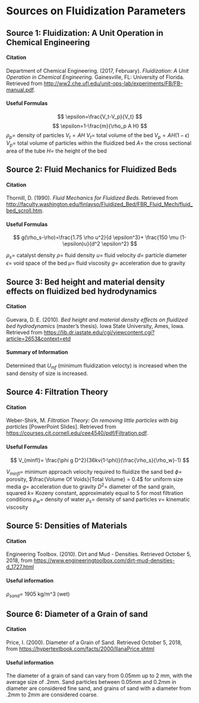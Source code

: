 # Sources on Fluidization Parameters

## Source 1: Fluidization: A Unit Operation in Chemical Engineering
#### Citation
Department of Chemical Engineering. (2017, February). *Fluidization: A Unit Operation in Chemical Engineering.* Gainesville, FL: University of Florida. Retrieved from http://ww2.che.ufl.edu/unit-ops-lab/experiments/FB/FB-manual.pdf.

#### Useful Formulas
$$ \epsilon=\frac{V_t-V_p}{V_t} $$
$$ \epsilon=1-\frac{m}{\rho_p A H} $$
$\rho_p =$ density of particles
$V_t = AH$
$V_t =$ total volume of the bed
$V_p = AH(1-\epsilon)$
$V_p =$ total volume of particles within the fluidized bed
$A =$ the cross sectional area of the tube
$H =$ the height of the bed

## Source 2: Fluid Mechanics for Fluidized Beds
#### Citation
Thornill, D. (1990). *Fluid Mechanics for Fluidized Beds.* Retrieved from http://faculty.washington.edu/finlayso/Fluidized_Bed/FBR_Fluid_Mech/fluid_bed_scroll.htm.

#### Useful Formulas

$$ g(\rho_s-\rho)=\frac{1.75 \rho u^2}{d \epsilon^3}+ \frac{150 \mu (1-\epsilon)u}{d^2 \epsilon^2} $$

$\rho_s =$ catalyst density
$\rho =$ fluid density
$u =$ fluid velocity
$d =$ particle diameter
$\epsilon =$ void space of the bed
$\mu =$ fluid viscosity
$g =$ acceleration due to gravity

## Source 3: Bed height and material density effects on fluidized bed hydrodynamics
#### Citation
Guevara, D. E. (2010). *Bed height and material density effects on fluidized bed hydrodynamics* (master’s thesis). Iowa State University, Ames, Iowa. Retrieved from https://lib.dr.iastate.edu/cgi/viewcontent.cgi?article=2653&context=etd

#### Summary of Information

Determined that $U_{mf}$ (minimum fluidization velocty) is increased when the sand density of size is increased.

## Source 4: Filtration Theory
#### Citation
Weber-Shirk, M. *Filtration Theory: On removing little particles with big particles* [PowerPoint Slides]. Retrieved from https://courses.cit.cornell.edu/cee4540/pdf/Filtration.pdf.

#### Useful Formulas
$$ V_{minfl}= \frac{\phi g D^2}{36kv(1-\phi)}(\frac{\rho_s}{\rho_w}-1) $$

$V_{minfl} =$ minimum approach velocity required to fluidize the sand bed
$\phi =$ porosity, $\frac{Volume Of Voids}{Total Volume} = 0.4$ for uniform size media
$g =$ acceleration due to gravity
$D^2 =$ diameter of the sand grain, squared
$k =$ Kozeny constant, approximately equal to 5 for most filtration conditions
$\rho_w =$ density of water
$\rho_s =$ density of sand particles
$v =$ kinematic viscosity

## Source 5: Densities of Materials
#### Citation
Engineering Toolbox. (2010). Dirt and Mud - Densities. Retrieved October 5, 2018, from https://www.engineeringtoolbox.com/dirt-mud-densities-d_1727.html

#### Useful information

$\rho_{sand} =$ 1905 kg/m^3 (wet)

## Source 6: Diameter of a Grain of sand
#### Citation
Price, I. (2000). Diameter of a Grain of Sand. Retrieved October 5, 2018, from https://hypertextbook.com/facts/2000/IlanaPrice.shtml

#### Useful information

The diameter of a grain of sand can vary from 0.05mm up to 2 mm, with the average size of .2mm. Sand particles between 0.05mm and 0.2mm in diameter are considered fine sand, and grains of sand with a diameter from .2mm to 2mm are considered coarse.
